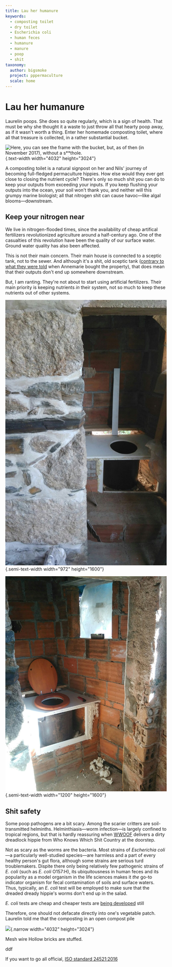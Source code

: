 ```yaml
---
title: Lau her humanure
keywords:
  - composting toilet
  - dry toilet
  - Escherichia coli
  - human feces
  - humanure
  - manure
  - poop
  - shit
taxonomy:
  author: bigsmoke
  project: pppermaculture
  scale: home
---
```


# Lau her humanure

Laurelin poops. She does so quite regularly, which is a sign of health. That must be why she thought it a waste to just throw all that hearty poop away, as if it wasn't worth a thing. Enter her homemade composting toilet, where all that treasure is collected, in a rather substantial bucket.

![Here, you can see the frame with the bucket, but, as of then (in November 2017), without a s**thole.](Ponte_de_Pedra_2017-11-14_Compost_toilet_frame.jpg){.text-width width="4032" height="3024"}

A composting toilet is a natural signpost on her and Nils' journey of becoming full-fledged permaculture hippies. How else would they ever get close to closing the nutrient cycle? There's only so much shit you can do to keep your outputs from exceeding your inputs. If you keep flushing your outputs into the ocean, your soil won't thank you, and neither will this grumpy marine biologist; all that nitrogen shit can cause havoc—like algal blooms—downstream.

<?project-insert?>

## Keep your nitrogen near

We live in nitrogen-flooded times, since the availability of cheap artifical fertilizers revolutionized agriculture around a half-century ago. One of the casualties of this revolution have been the quality of our surface water. Ground water quality has also been affected.

This is not their main concern. Their main house is connected to a sceptic tank, not to the sewer. And although it's a shit, old sceptic tank ([contrary to what they were told](/deceit-or-disinterest/) when Annemarie bought the property), that does mean that their outputs don't end up somewhere downstream.

But, I am ranting. They're not about to start using artificial fertilizers. Their main priority is keeping nutrients _in_ their system, not so much to keep these nutrients out of other systems.

![At the end of Februari, an egg-shaped hole had materialized. (You can also see the nice flushing job that Laurelin has done on the stone wall.)](Laurelin_2018-02-24_Compost_toilet.jpg){.semi-text-width width="972" height="1600"}

![Even without the final finishing touches (such as the flap that Laurelin wants to use to connect the shit bucket to the top board) the composting toilet has already served the residents while the [turd of a toilet](/deceit-or-disinterest/) in the main house was being replaced. And it does look neat with the smooth, wooden seat. All it really needed were some fresh feces and urine.](Ponte_de_Pedra_2017-11-20_Compost_toilet_finished.jpg){.semi-text-width width="1200" height="1600"}

## Shit safety

Some poop pathogens are a bit scary. Among the scarier critters are soil-transmitted helminths. Helminthiasis—worm infection—is largely confined to tropical regions, but that is hardly reassuring when [WWOOF](https://www.wwoof.pt/) delivers a dirty dreadlock hippie from Who Knows Which Shit Country at the doorstep.

Not as scary as the worms are the bacteria. Most strains of <i lang="la">Escherichia coli</i>—a particularly well-studied species—are harmless and a part of every healthy person's gut flora, although some strains are serious turd troublemakers. Dispite there only being relatively few pathogenic strains of <i lang="la">E. coli</i> (such as <i lang="la">E. coli</i> O157:H), its ubiquitousness in human feces and its popularity as a model organism in the life sciences makes it _the_ go-to indicator organism for fecal contamination of soils and surface waters. Thus, typically, an <i lang="la">E. coli</i> test will be employed to make sure that the dreaded dready hippie's worms don't end up in the salad.

<i lang="la">E. coli</i> tests are cheap and cheaper tests are [being developed](http://journals.plos.org/plosone/article?id=10.1371/journal.pone.0183234) still

Therefore, one should not defacate directly into one's vegetable patch. Laurelin told me that the composting in an open compost pile 

![](Ponte_de_Pedra_2018-03-23_Humanure_heap.jpg){.narrow width="4032" height="3024"}

<!-- defacation -->
<!-- human feces -->
<!-- bowel movement -->

<!-- https://en.wikipedia.org/wiki/Helminthiasis -->

<!-- Excreta-derived compost recycles fecal nutrients, but it can carry and spread pathogens if the process of reuse of excreta is not done properly. -->

<!-- Internal pathogen destruction rates are usually low, particularly helminth eggs, such as Ascaris eggs.[4] This carries the risk of spreading disease if a proper system management is not in place. Compost from human excreta processed under only mesophilic conditions or taken directly from the compost chamber is not safe for food production.[7] High temperatures or long composting times are required to kill helminth eggs, the hardiest of all pathogens. Helminth infections are common in many developing countries. -->

<!-- In thermophilic composting bacteria that thrive at temperatures of 40–60 °C (104–140 °F) oxidize (break down) waste into its components, some of which are consumed in the process, reducing volume and eliminating potential pathogens. To destroy pathogens, thermophilic composting must heat the compost pile sufficiently, or enough time (1–2 years) must elapse since fresh material was added that biological activity has had the same pathogen removal effect. -->

<!-- One guideline claims that pathogen levels are reduced to a safe level by thermophilic composting at temperatures of 55 °C for at least two weeks or at 60 °C for one week.[2] An alternative guideline claims that complete pathogen destruction may be achieved already if the entire compost heap reaches a temperature of 62 °C (144 °F) for one hour, 50 °C (122 °F) for one day, 46 °C (115 °F) for one week or 43 °C (109 °F) for one month,[5] although others regard this as overly optimistic.[2] -->


Mesh wire 
Hollow bricks are stuffed.

ddf

If you want to go all official, [ISO standard 24521:2016](https://www.iso.org/standard/64679.html)
